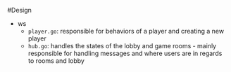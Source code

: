 #Design

- ws
  - `player.go`: responsible for behaviors of a player and creating a new player
  - `hub.go`: handles the states of the lobby and game rooms - mainly responsible for handling messages and where users
    are in regards to rooms and lobby
